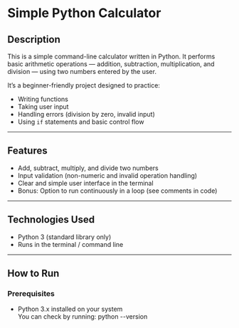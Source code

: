 # Simple Python Calculator

## Description
This is a simple command-line calculator written in Python. It performs basic arithmetic operations — addition, subtraction, multiplication, and division — using two numbers entered by the user.

It’s a beginner-friendly project designed to practice:
- Writing functions
- Taking user input
- Handling errors (division by zero, invalid input)
- Using `if` statements and basic control flow

---

## Features

- Add, subtract, multiply, and divide two numbers
- Input validation (non-numeric and invalid operation handling)
- Clear and simple user interface in the terminal
- Bonus: Option to run continuously in a loop (see comments in code)

---

## Technologies Used

- Python 3 (standard library only)
- Runs in the terminal / command line

---

## How to Run

### Prerequisites

- Python 3.x installed on your system  
  You can check by running:
  python --version
